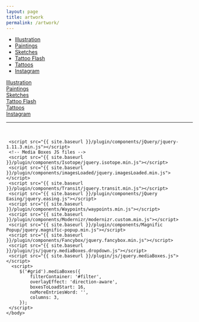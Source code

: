 ```yaml
---
layout: page
title: artwork
permalink: /artwork/
---
```

<html>
     <script>$(window).on(“scroll touchmove”, function () {});
   </script>
  <body>
 <!-- Media Boxes CSS files -->
     <link rel="stylesheet" href="{{ site.baseurl }}/plugin/components/Font Awesome/css/font-awesome.min.css">
     <link rel="stylesheet" href="{{ site.baseurl }}/plugin/components/Magnific Popup/magnific-popup.css">
     <link rel="stylesheet" href="{{ site.baseurl }}/plugin/components/Fancybox/jquery.fancybox.min.css">
     <link rel="stylesheet" type="text/css" href="{{ site.baseurl }}/plugin/css/mediaBoxes.css">
         <div class="content grid-container">
          <!--  ================== MEDIA BOXES ================== -->
          <div class="filters-container">
              <ul class="media-boxes-filter" id="filter">
                <li><a href="/artwork/prints_and_illustrations/">Illustration</a></li>
                <li><a href="/artwork/paintings/">Paintings</a></li>
                <li><a href="/artwork/sketchbook/">Sketches</a></li>
                <li><a href="/artwork/flash/">Tattoo Flash</a></li>
                <li><a href="/artwork/tattoos">Tattoos</a></li>
                <li><a href="https://www.instagram.com/horiusagi_/" target="_blank">Instagram</a></li>
             </ul> 
          </div>
         <div id="grid">
         <!-- -------------------------- BOX MARKUP -------------------------- -->
                 <div class="media-box category1">
                     <a href="/artwork/prints_and_illustrations/">
                     <div class="media-box-image" data-src="gallery/img-8.jpg">
                         <div data-width="240" data-height="200" data-thumbnail="/img/aw_illust.jpg" ></div>
                           <div class="thumbnail-overlay overlay-always-visible">
                             <div class="media-box-title">Illustration</div>
                             <div class="media-box-date"></div>
                         </div>
                       </div>
                     </a>
                 </div>
         <!-- -------------------------- BOX MARKUP -------------------------- -->
                 <div class="media-box category2">
                     <a href="/artwork/paintings/">
                     <div class="media-box-image" data-src="gallery/img-8.jpg">
                         <div data-width="240" data-height="200" data-thumbnail="/img/aw_painting.jpg" ></div>
                           <div class="thumbnail-overlay overlay-always-visible">
                             <div class="media-box-title">Paintings</div>
                             <div class="media-box-date"></div>
                         </div>
                     </div>
                     </a>
                 </div>
          <!-- -------------------------- BOX MARKUP -------------------------- -->
                 <div class="media-box category3">
                     <a href="/artwork/sketchbook/">
                     <div class="media-box-image">
                         <div data-width="240" data-height="200" data-thumbnail="/img/aw_sketch.jpg" ></div>
                           <div class="thumbnail-overlay overlay-always-visible">
                             <div class="media-box-title">Sketches</div>
                             <div class="media-box-date"></div>
                         </div>
                     </div>
                     </a>
                 </div>
         <!-- -------------------------- BOX MARKUP -------------------------- -->
                 <div class="media-box category4">
                     <a href="/artwork/flash/">
                     <div class="media-box-image">
                         <div data-width="240" data-height="200" data-thumbnail="/img/aw_flash.jpg" ></div>
                           <div class="thumbnail-overlay overlay-always-visible">
                             <div class="media-box-title">Tattoo Flash</div>
                             <div class="media-box-date"></div>
                         </div>
                     </div>
                     </a>
                 </div>
          <!-- -------------------------- BOX MARKUP -------------------------- -->
                 <div class="media-box category5">
                     <a href="/artwork/tattoos/">
                     <div class="media-box-image">
                         <div data-width="240" data-height="200" data-thumbnail="/img/aw_tattoos.jpg" ></div>
                           <div class="thumbnail-overlay overlay-always-visible">
                             <div class="media-box-title">Tattoos</div>
                             <div class="media-box-date"></div>
                         </div>
                     </div>
                     </a>
                 </div>
         <!-- -------------------------- BOX MARKUP -------------------------- -->
                 <div class="media-box category6">
                     <a href="https://www.instagram.com/horiusagi_/" target="_blank">
                     <div class="media-box-image">
                         <div data-width="240" data-height="200" data-thumbnail="/img/.jpg" ></div>
                           <div class="thumbnail-overlay overlay-always-visible">
                             <div class="media-box-title">Instagram</div>
                             <div class="media-box-date"></div>
                         </div>
                     </div>
                     </a>
                 </div>
         <!-- ================================================================ -->
         <!-- ================================================================ -->
         </div> <!-- #grid -->
         <!--  ================== END MEDIA BOXES ================== -->
         </div> <!-- #grid-container --> 
     <hr>
 <br/>
     
 <!-- jQuery 1.8+ -->
     <script src="{{ site.baseurl }}/plugin/components/jQuery/jquery-1.11.3.min.js"></script>
     <!-- Media Boxes JS files -->
     <script src="{{ site.baseurl }}/plugin/components/Isotope/jquery.isotope.min.js"></script>
     <script src="{{ site.baseurl }}/plugin/components/imagesLoaded/jquery.imagesLoaded.min.js"></script>
     <script src="{{ site.baseurl }}/plugin/components/Transit/jquery.transit.min.js"></script>
     <script src="{{ site.baseurl }}/plugin/components/jQuery Easing/jquery.easing.js"></script>
     <script src="{{ site.baseurl }}/plugin/components/Waypoints/waypoints.min.js"></script>
     <script src="{{ site.baseurl }}/plugin/components/Modernizr/modernizr.custom.min.js"></script>
     <script src="{{ site.baseurl }}/plugin/components/Magnific Popup/jquery.magnific-popup.min.js"></script>
     <script src="{{ site.baseurl }}/plugin/components/Fancybox/jquery.fancybox.min.js"></script>
     <script src="{{ site.baseurl }}/plugin/js/jquery.mediaBoxes.dropdown.js"></script>
     <script src="{{ site.baseurl }}/plugin/js/jquery.mediaBoxes.js"></script>
      <script>
         $('#grid').mediaBoxes({
             filterContainer: '#filter',
             overlayEffect: 'direction-aware',
             boxesToLoadStart: 16,
             noMoreEntriesWord: '',
             columns: 3,
         });
     </script>
    </body>
 </html>
